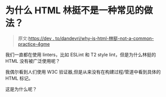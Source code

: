 # 为什么 HTML 林挺不是一种常见的做法？

> 原文:[https://dev . to/dandevri/why-is-html-林挺-not-a-common-practice-4gme](https://dev.to/dandevri/why-is-html-linting-not-a-common-practice-4gme)

我们一直都在使用 linters，比如 ESLint 和 T2 style lint，但是为什么林挺的 HTML 没有被广泛使用呢？

我偶尔看到人们使用 W3C 验证器,但是从来没有在构建过程/管道中看到具体的 HTML 标记。

这是为什么呢？
